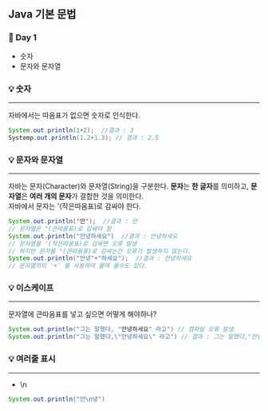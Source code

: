 ## Java 기본 문법 
### :runner:  Day 1
- 숫자
- 문자와 문자열 

### :bulb: 숫자 
---
자바에서는 따옴표가 없으면 숫자로 인식한다.
```java
System.out.println(1+2);  //결과 : 3
Systemp.out.println(1.2+1.3); // 결과 : 2.5
```

### :bulb: 문자와 문자열
---
자바는 문자(Character)와 문자열(String)을 구분한다. **문자**는 **한 글자**를 의미하고, **문자열**은 **여러 개의 문자**가 결합한 것을 의미한다.  
자바에서 문자는 '(작은따옴표)로 감싸야 한다.
```java
System.out.println('안');  //결과 : 안
// 문자열은 "(큰따옴표)로 감싸야 함
System.out.println("안녕하세요")  //결과 : 안녕하세요
// 문자열을 '(작은따옴표)로 감싸면 오류 발생 
// 하지만 문자를 "(큰따옴표)로 감싸는건 오류가 발생하지 않는다.
System.out.println("안녕"+"하세요");  //결과 : 안녕하세요
// 문자열끼리 '+' 를 사용하여 붙여 쓸수도 있다.
```

### :bulb: 이스케이프
---
문자열에 큰따옴표를 넣고 싶으면 어떻게 해야하나?
```java
System.out.println("그는 말했다, "안녕하세요" 라고") // 컴파일 오류 발생
System.out.println("그는 말했다,\"안녕하세요\" 라고") // 결과 : 그는 말했다,"안녕하세요" 라고)
```

### :bulb: 여러줄 표시 
---
- \n
```java
System.out.println("안\n녕") 
```
